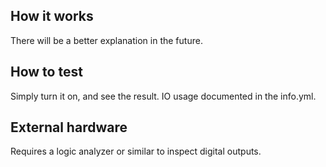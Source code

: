 <!---

This file is used to generate your project datasheet. Please fill in the information below and delete any unused
sections.

You can also include images in this folder and reference them in the markdown. Each image must be less than
512 kb in size, and the combined size of all images must be less than 1 MB.
-->

## How it works

There will be a better explanation in the future.

## How to test

Simply turn it on, and see the result. IO usage documented in the info.yml.

## External hardware

Requires a logic analyzer or similar to inspect digital outputs.
